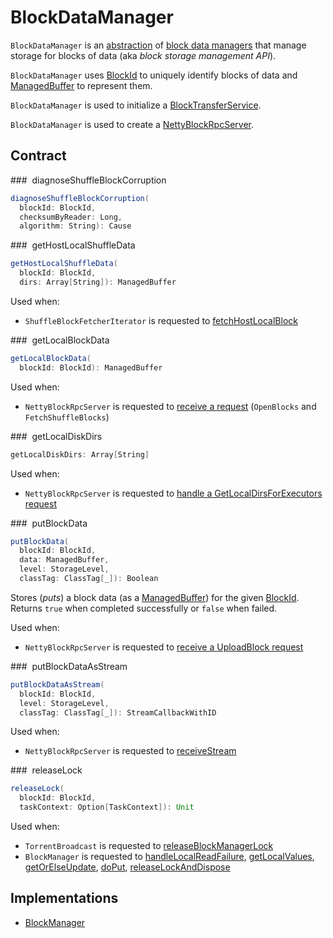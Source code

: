 # BlockDataManager

`BlockDataManager` is an [abstraction](#contract) of [block data managers](#implementations) that manage storage for blocks of data (aka _block storage management API_).

`BlockDataManager` uses [BlockId](BlockId.md) to uniquely identify blocks of data and [ManagedBuffer](../network/ManagedBuffer.md) to represent them.

`BlockDataManager` is used to initialize a [BlockTransferService](BlockTransferService.md#init).

`BlockDataManager` is used to create a [NettyBlockRpcServer](NettyBlockRpcServer.md).

## Contract

### <span id="diagnoseShuffleBlockCorruption"> diagnoseShuffleBlockCorruption

```scala
diagnoseShuffleBlockCorruption(
  blockId: BlockId,
  checksumByReader: Long,
  algorithm: String): Cause
```

### <span id="getHostLocalShuffleData"> getHostLocalShuffleData

```scala
getHostLocalShuffleData(
  blockId: BlockId,
  dirs: Array[String]): ManagedBuffer
```

Used when:

* `ShuffleBlockFetcherIterator` is requested to [fetchHostLocalBlock](ShuffleBlockFetcherIterator.md#fetchHostLocalBlock)

### <span id="getLocalBlockData"> getLocalBlockData

```scala
getLocalBlockData(
  blockId: BlockId): ManagedBuffer
```

Used when:

* `NettyBlockRpcServer` is requested to [receive a request](NettyBlockRpcServer.md#receive) (`OpenBlocks` and `FetchShuffleBlocks`)

### <span id="getLocalDiskDirs"> getLocalDiskDirs

```scala
getLocalDiskDirs: Array[String]
```

Used when:

* `NettyBlockRpcServer` is requested to [handle a GetLocalDirsForExecutors request](NettyBlockRpcServer.md#receive)

### <span id="putBlockData"> putBlockData

```scala
putBlockData(
  blockId: BlockId,
  data: ManagedBuffer,
  level: StorageLevel,
  classTag: ClassTag[_]): Boolean
```

Stores (_puts_) a block data (as a [ManagedBuffer](../network/ManagedBuffer.md)) for the given [BlockId](BlockId.md). Returns `true` when completed successfully or `false` when failed.

Used when:

* `NettyBlockRpcServer` is requested to [receive a UploadBlock request](NettyBlockRpcServer.md#UploadBlock)

### <span id="putBlockDataAsStream"> putBlockDataAsStream

```scala
putBlockDataAsStream(
  blockId: BlockId,
  level: StorageLevel,
  classTag: ClassTag[_]): StreamCallbackWithID
```

Used when:

* `NettyBlockRpcServer` is requested to [receiveStream](NettyBlockRpcServer.md#receiveStream)

### <span id="releaseLock"> releaseLock

```scala
releaseLock(
  blockId: BlockId,
  taskContext: Option[TaskContext]): Unit
```

Used when:

* `TorrentBroadcast` is requested to [releaseBlockManagerLock](../broadcast-variables/TorrentBroadcast.md#releaseBlockManagerLock)
* `BlockManager` is requested to [handleLocalReadFailure](BlockManager.md#handleLocalReadFailure), [getLocalValues](BlockManager.md#getLocalValues), [getOrElseUpdate](BlockManager.md#getOrElseUpdate), [doPut](BlockManager.md#doPut), [releaseLockAndDispose](BlockManager.md#releaseLockAndDispose)

## Implementations

* [BlockManager](BlockManager.md)
